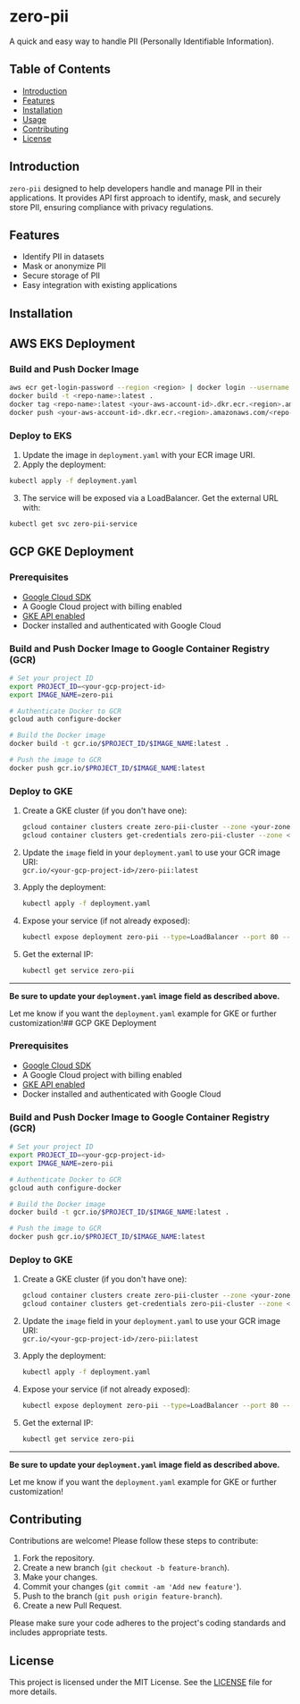 # zero-pii

A quick and easy way to handle PII (Personally Identifiable Information).

## Table of Contents
- [Introduction](#introduction)
- [Features](#features)
- [Installation](#installation)
- [Usage](#usage)
- [Contributing](#contributing)
- [License](#license)

## Introduction
`zero-pii` designed to help developers handle and manage PII in their applications. It provides API first approach to identify, mask, and securely store PII, ensuring compliance with privacy regulations.

## Features
- Identify PII in datasets
- Mask or anonymize PII
- Secure storage of PII
- Easy integration with existing applications

## Installation
## AWS EKS Deployment

### Build and Push Docker Image

```sh
aws ecr get-login-password --region <region> | docker login --username AWS --password-stdin <your-aws-account-id>.dkr.ecr.<region>.amazonaws.com
docker build -t <repo-name>:latest .
docker tag <repo-name>:latest <your-aws-account-id>.dkr.ecr.<region>.amazonaws.com/<repo-name>:latest
docker push <your-aws-account-id>.dkr.ecr.<region>.amazonaws.com/<repo-name>:latest
```

### Deploy to EKS

1. Update the image in `deployment.yaml` with your ECR image URI.
2. Apply the deployment:

```sh
kubectl apply -f deployment.yaml
```

3. The service will be exposed via a LoadBalancer. Get the external URL with:

```sh
kubectl get svc zero-pii-service
```
## GCP GKE Deployment

### Prerequisites

- [Google Cloud SDK](https://cloud.google.com/sdk/docs/install)
- A Google Cloud project with billing enabled
- [GKE API enabled](https://console.cloud.google.com/marketplace/product/google/container.googleapis.com)
- Docker installed and authenticated with Google Cloud

### Build and Push Docker Image to Google Container Registry (GCR)

```sh
# Set your project ID
export PROJECT_ID=<your-gcp-project-id>
export IMAGE_NAME=zero-pii

# Authenticate Docker to GCR
gcloud auth configure-docker

# Build the Docker image
docker build -t gcr.io/$PROJECT_ID/$IMAGE_NAME:latest .

# Push the image to GCR
docker push gcr.io/$PROJECT_ID/$IMAGE_NAME:latest
```

### Deploy to GKE

1. Create a GKE cluster (if you don't have one):

    ```sh
    gcloud container clusters create zero-pii-cluster --zone <your-zone>
    gcloud container clusters get-credentials zero-pii-cluster --zone <your-zone>
    ```

2. Update the `image` field in your `deployment.yaml` to use your GCR image URI:  
   `gcr.io/<your-gcp-project-id>/zero-pii:latest`

3. Apply the deployment:

    ```sh
    kubectl apply -f deployment.yaml
    ```

4. Expose your service (if not already exposed):

    ```sh
    kubectl expose deployment zero-pii --type=LoadBalancer --port 80 --target-port 8080
    ```

5. Get the external IP:

    ```sh
    kubectl get service zero-pii
    ```

---

**Be sure to update your `deployment.yaml` image field as described above.**

Let me know if you want the `deployment.yaml` example for GKE or further customization!## GCP GKE Deployment

### Prerequisites

- [Google Cloud SDK](https://cloud.google.com/sdk/docs/install)
- A Google Cloud project with billing enabled
- [GKE API enabled](https://console.cloud.google.com/marketplace/product/google/container.googleapis.com)
- Docker installed and authenticated with Google Cloud

### Build and Push Docker Image to Google Container Registry (GCR)

```sh
# Set your project ID
export PROJECT_ID=<your-gcp-project-id>
export IMAGE_NAME=zero-pii

# Authenticate Docker to GCR
gcloud auth configure-docker

# Build the Docker image
docker build -t gcr.io/$PROJECT_ID/$IMAGE_NAME:latest .

# Push the image to GCR
docker push gcr.io/$PROJECT_ID/$IMAGE_NAME:latest
```

### Deploy to GKE

1. Create a GKE cluster (if you don't have one):

    ```sh
    gcloud container clusters create zero-pii-cluster --zone <your-zone>
    gcloud container clusters get-credentials zero-pii-cluster --zone <your-zone>
    ```

2. Update the `image` field in your `deployment.yaml` to use your GCR image URI:  
   `gcr.io/<your-gcp-project-id>/zero-pii:latest`

3. Apply the deployment:

    ```sh
    kubectl apply -f deployment.yaml
    ```

4. Expose your service (if not already exposed):

    ```sh
    kubectl expose deployment zero-pii --type=LoadBalancer --port 80 --target-port 8080
    ```

5. Get the external IP:

    ```sh
    kubectl get service zero-pii
    ```

---

**Be sure to update your `deployment.yaml` image field as described above.**

Let me know if you want the `deployment.yaml` example for GKE or further customization!

## Contributing
Contributions are welcome! Please follow these steps to contribute:

1. Fork the repository.
2. Create a new branch (`git checkout -b feature-branch`).
3. Make your changes.
4. Commit your changes (`git commit -am 'Add new feature'`).
5. Push to the branch (`git push origin feature-branch`).
6. Create a new Pull Request.

Please make sure your code adheres to the project's coding standards and includes appropriate tests.

## License
This project is licensed under the MIT License. See the [LICENSE](LICENSE) file for more details.




